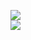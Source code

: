 [![](https://img.shields.io/badge/Made%20With-Github%20Spray-lightgrey.svg?style=for-the-badge&logo=github)](https://github.com/Annihil/github-spray#3317)  
[![](https://i.imgur.com/2DrTn0Z.gif)](https://github.com/Annihil/github-spray)